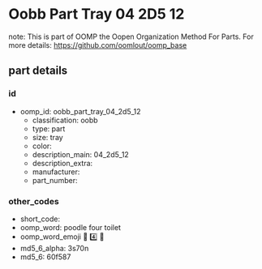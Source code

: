 # Oobb Part Tray 04 2D5 12  

note: This is part of OOMP the Oopen Organization Method For Parts. For more details: https://github.com/oomlout/oomp_base

##  part details





### id
* oomp_id: oobb_part_tray_04_2d5_12
  * classification: oobb
  * type: part
  * size: tray
  * color: 
  * description_main: 04_2d5_12
  * description_extra: 
  * manufacturer: 
  * part_number: 

### other_codes
* short_code: 
* oomp_word: poodle four toilet
* oomp_word_emoji :poodle: :four: :toilet:
* md5_6_alpha: 3s70n
* md5_6: 60f587